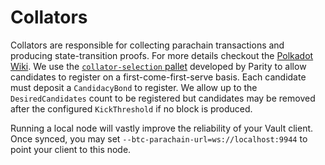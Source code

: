 # Collators

Collators are responsible for collecting parachain transactions and producing state-transition proofs. For more details checkout the [Polkadot Wiki](https://wiki.polkadot.network/docs/en/learn-collator). We use the [`collator-selection` pallet](https://github.com/paritytech/cumulus/blob/master/pallets/collator-selection/src/lib.rs) developed by Parity to allow candidates to register on a first-come-first-serve basis. Each candidate must deposit a `CandidacyBond` to register. We allow up to the `DesiredCandidates` count to be registered but candidates may be removed after the configured `KickThreshold` if no block is produced.

Running a local node will vastly improve the reliability of your Vault client. Once synced, you may set `--btc-parachain-url=ws://localhost:9944` to point your client to this node.
